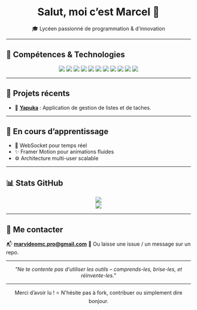<h1 align="center">Salut, moi c’est Marcel 👋</h1>

<p align="center">
  🎓 Lycéen passionné de programmation & d'innovation
</p>

---

## 🔧 Compétences & Technologies

<p align="center">
  <img src="https://img.shields.io/badge/React-20232A?style=for-the-badge&logo=react&logoColor=61DAFB" />
  <img src="https://img.shields.io/badge/TypeScript-3178C6?style=for-the-badge&logo=typescript&logoColor=white" />
  <img src="https://img.shields.io/badge/Tailwind_CSS-38B2AC?style=for-the-badge&logo=tailwind-css&logoColor=white" />
  <img src="https://img.shields.io/badge/Vite-646CFF?style=for-the-badge&logo=vite&logoColor=white" />
  <img src="https://img.shields.io/badge/Node.js-339933?style=for-the-badge&logo=nodedotjs&logoColor=white" />
  <img src="https://img.shields.io/badge/MariaDB-003545?style=for-the-badge&logo=mariadb&logoColor=white" />
  <img src="https://img.shields.io/badge/Tauri-FFC131?style=for-the-badge&logo=tauri&logoColor=black" />
  <img src="https://img.shields.io/badge/Cloudflare-Orange?style=for-the-badge&logo=cloudflare&logoColor=white" />
  <img src="https://img.shields.io/badge/Git-20232A?style=for-the-badge&logo=git" />
  <img src="https://img.shields.io/badge/HTML5-E34F26?style=for-the-badge&logo=html5&logoColor=white" />
  <img src="https://img.shields.io/badge/CSS3-1572B6?style=for-the-badge&logo=css3" />
</p>

---

## 📌 Projets récents

- 🧠 **<a href="https://github.com/BreezeApps/Yapuka">Yapuka</a>** : Application de gestion de listes et de taches.

---

## 🚧 En cours d’apprentissage

- 🔄 WebSocket pour temps réel
- ✨ Framer Motion pour animations fluides
- ⚙️ Architecture multi-user scalable

---

## 📊 Stats GitHub

<p align="center">
  <img src="https://github-readme-stats.vercel.app/api?username=Marvideo2009&show_icons=true&theme=tokyonight&locale=fr" />
  <br />
  <img src="https://github-readme-stats.vercel.app/api/top-langs/?username=Marvideo2009&layout=compact&theme=tokyonight&locale=fr" />
</p>

---

## 🤝 Me contacter

📬 **marvideomc.pro@gmail.com** 
📌 Ou laisse une issue / un message sur un repo.

---

<p align="center"><i>"Ne te contente pas d’utiliser les outils – comprends-les, brise-les, et réinvente-les."</i></p>

---

<p align="center">
  Merci d’avoir lu ! ⭐ N'hésite pas à fork, contribuer ou simplement dire bonjour.
</p>
